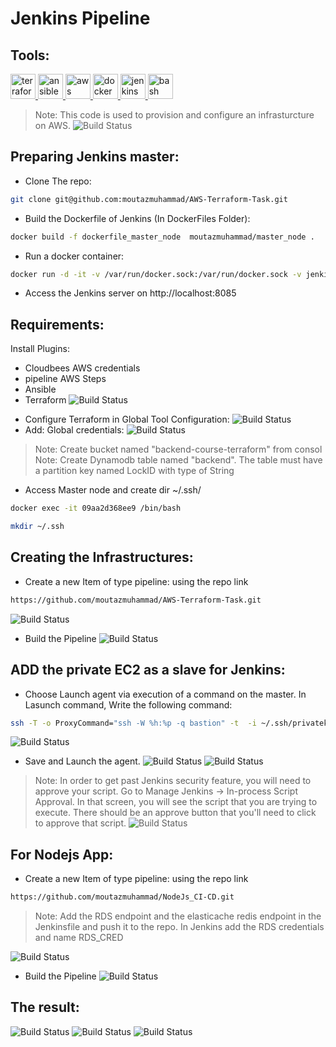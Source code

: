 # Jenkins Pipeline

## Tools:

<a href="https://www.terraform.io/" target="_blank" rel="noreferrer"> <img src="https://www.vectorlogo.zone/logos/terraformio/terraformio-icon.svg" alt="terraform" width="40" height="40"/> </a> <a href="https://www.ansible.com/" target="_blank" rel="noreferrer"> <img src="https://www.vectorlogo.zone/logos/ansible/ansible-icon.svg" alt="ansible" width="40" height="40"/> </a>  <a href="https://aws.amazon.com" target="_blank" rel="noreferrer"> <img src="https://www.vectorlogo.zone/logos/amazon_aws/amazon_aws-icon.svg" alt="aws" width="40" height="40"/> </a> <a href="https://www.gnu.org/software/bash/" target="_blank" rel="noreferrer">  <img src="https://www.vectorlogo.zone/logos/docker/docker-official.svg" alt="docker" width="40" height="40"/> </a> <a href="https://www.jenkins.io" target="_blank" rel="noreferrer"> <img src="https://www.vectorlogo.zone/logos/jenkins/jenkins-icon.svg" alt="jenkins" width="40" height="40"/> </a> <a href="https://www.gnu.org/software/bash/" target="_blank" rel="noreferrer"> <img src="https://www.vectorlogo.zone/logos/gnu_bash/gnu_bash-icon.svg" alt="bash" width="40" height="40"/> </a> 


> Note: This code is used to provision and configure an infrasturcture on AWS.
![Build Status](https://github.com/moutazmuhammad/AWS-Terraform-Task/blob/main/img/1.jpg?raw=true)

## Preparing Jenkins master:
* Clone The repo:
```sh
git clone git@github.com:moutazmuhammad/AWS-Terraform-Task.git 
```
* Build the Dockerfile of Jenkins (In DockerFiles Folder):
```sh
docker build -f dockerfile_master_node  moutazmuhammad/master_node .
```
* Run a docker container:
```sh
docker run -d -it -v /var/run/docker.sock:/var/run/docker.sock -v jenkins-data:/var/jenkins_home  -p 8085:8080 moutazmuhammad/master_node
```
* Access the Jenkins server on http://localhost:8085

## Requirements:
Install Plugins:
- Cloudbees AWS credentials
- pipeline AWS Steps
- Ansible
- Terraform
![Build Status](https://github.com/moutazmuhammad/AWS-Terraform-Task/blob/main/img/2.png?raw=true)
* Configure Terraform in Global Tool Configuration:
![Build Status](https://github.com/moutazmuhammad/AWS-Terraform-Task/blob/main/img/3.png?raw=true)
* Add: Global credentials:
![Build Status](https://github.com/moutazmuhammad/AWS-Terraform-Task/blob/main/img/4.png?raw=true)

> Note: Create bucket named "backend-course-terraform" from consol 
> Note: Create Dynamodb table named "backend". The table must have a partition key named LockID with type of String 

* Access Master node and create dir ~/.ssh/
```sh
docker exec -it 09aa2d368ee9 /bin/bash
```
```sh
mkdir ~/.ssh
```

## Creating the Infrastructures:
* Create a new Item of type pipeline: using the repo link
```sh
https://github.com/moutazmuhammad/AWS-Terraform-Task.git
```
![Build Status](https://github.com/moutazmuhammad/AWS-Terraform-Task/blob/main/img/5.png?raw=true)
* Build the Pipeline
![Build Status](https://github.com/moutazmuhammad/AWS-Terraform-Task/blob/main/img/6.png?raw=true)

## ADD the private EC2 as a slave for Jenkins:
* Choose Launch agent via execution of a command on the master. In Lasunch command, Write the following command:
```sh
ssh -T -o ProxyCommand="ssh -W %h:%p -q bastion" -t  -i ~/.ssh/privatekey.pem ubuntu@private_ip_of_instance exec  java -jar ~/bin/agent.jar
```
![Build Status](https://github.com/moutazmuhammad/AWS-Terraform-Task/blob/main/img/7.png?raw=true)

* Save and Launch the agent.
![Build Status](https://github.com/moutazmuhammad/AWS-Terraform-Task/blob/main/img/8.png?raw=true)
![Build Status](https://github.com/moutazmuhammad/AWS-Terraform-Task/blob/main/img/9.png?raw=true)

> Note: In order to get past Jenkins security feature, you will need to approve your script. Go to Manage Jenkins -> In-process Script Approval. In that screen, you will see the script that you are trying to execute. There should be an approve button that you'll need to click to approve that script.
![Build Status](https://github.com/moutazmuhammad/AWS-Terraform-Task/blob/main/img/10.png?raw=true)


## For Nodejs App:
* Create a new Item of type pipeline: using the repo link
```sh
https://github.com/moutazmuhammad/NodeJs_CI-CD.git
```

> Note: Add the RDS endpoint and the elasticache redis endpoint in the Jenkinsfile and push it to the repo. In Jenkins add the RDS credentials and name RDS_CRED

![Build Status](https://github.com/moutazmuhammad/AWS-Terraform-Task/blob/main/img/11.png?raw=true)
* Build the Pipeline
![Build Status](https://github.com/moutazmuhammad/AWS-Terraform-Task/blob/main/img/12.png?raw=true)

## The result:
![Build Status](https://github.com/moutazmuhammad/AWS-Terraform-Task/blob/main/img/13.png?raw=true)
![Build Status](https://github.com/moutazmuhammad/AWS-Terraform-Task/blob/main/img/14.png?raw=true)
![Build Status](https://github.com/moutazmuhammad/AWS-Terraform-Task/blob/main/img/15.png?raw=true)






